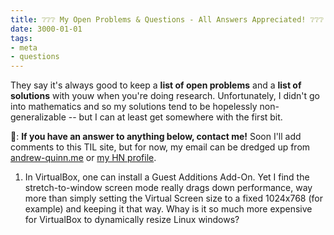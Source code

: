 ```yaml
---
title: ❔❔❔ My Open Problems & Questions - All Answers Appreciated! ❔❔❔
date: 3000-01-01
tags:
- meta
- questions
---
```


They say it's always good to keep a **list of open problems** and a **list of solutions** with youw when you're doing research. Unfortunately, I didn't go into mathematics and so my solutions tend to be hopelessly non-generalizable -- but I can at least get somewhere with the first bit.

📧: **If you have an answer to anything below, contact me!** Soon I'll add comments to this TIL site, but for now, my email can be dredged up from [andrew-quinn.me](andrew-quinn.me) or [my HN profile](https://news.ycombinator.com/user?id=hiAndrewQuinn).

1. In VirtualBox, one can install a Guest Additions Add-On. Yet I find the stretch-to-window screen mode really drags down performance, way more than simply setting the Virtual Screen size to a fixed 1024x768 (for example) and keeping it that way. Whay is it so much more expensive for VirtualBox to dynamically resize Linux windows?
